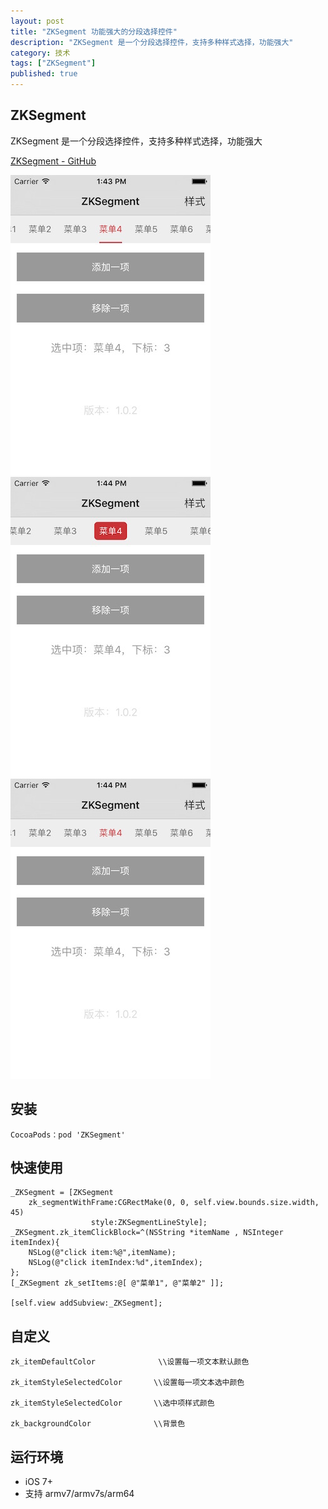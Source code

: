 ```yaml
---
layout: post
title: "ZKSegment 功能强大的分段选择控件"
description: "ZKSegment 是一个分段选择控件，支持多种样式选择，功能强大"
category: 技术
tags: ["ZKSegment"]
published: true
---
```


## ZKSegment

ZKSegment 是一个分段选择控件，支持多种样式选择，功能强大

[ZKSegment - GitHub](https://github.com/WangWenzhuang/ZKSegment)

<img src="/images/post/2015-10-24-zksegment/1.png" style="width:320px;height:480px;" />

<img src="/images/post/2015-10-24-zksegment/2.png" style="width:320px;height:480px;" />

<img src="/images/post/2015-10-24-zksegment/3.png" style="width:320px;height:480px;" />

## 安装

<pre><code class="language-bash">CocoaPods：pod 'ZKSegment'</code></pre>

## 快速使用

<pre><code class="language-objectivec">_ZKSegment = [ZKSegment
    zk_segmentWithFrame:CGRectMake(0, 0, self.view.bounds.size.width, 45)
                  style:ZKSegmentLineStyle];
_ZKSegment.zk_itemClickBlock=^(NSString *itemName , NSInteger itemIndex){
    NSLog(@"click item:%@",itemName);
    NSLog(@"click itemIndex:%d",itemIndex);
};
[_ZKSegment zk_setItems:@[ @"菜单1", @"菜单2" ]];

[self.view addSubview:_ZKSegment];</code></pre>

## 自定义

<pre><code class="language-objectivec">zk_itemDefaultColor				\\设置每一项文本默认颜色

zk_itemStyleSelectedColor		\\设置每一项文本选中颜色

zk_itemStyleSelectedColor		\\选中项样式颜色

zk_backgroundColor				\\背景色</code></pre>

## 运行环境

*	iOS 7+
*	支持 armv7/armv7s/arm64